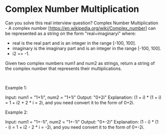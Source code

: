 # Complex Number Multiplication

Can you solve this real interview question? Complex Number Multiplication - A complex number [https://en.wikipedia.org/wiki/Complex_number] can be represented as a string on the form "real+imaginaryi" where:

 * real is the real part and is an integer in the range [-100, 100].
 * imaginary is the imaginary part and is an integer in the range [-100, 100].
 * i2 == -1.

Given two complex numbers num1 and num2 as strings, return a string of the complex number that represents their multiplications.

 

Example 1:


Input: num1 = "1+1i", num2 = "1+1i"
Output: "0+2i"
Explanation: (1 + i) * (1 + i) = 1 + i2 + 2 * i = 2i, and you need convert it to the form of 0+2i.


Example 2:


Input: num1 = "1+-1i", num2 = "1+-1i"
Output: "0+-2i"
Explanation: (1 - i) * (1 - i) = 1 + i2 - 2 * i = -2i, and you need convert it to the form of 0+-2i.